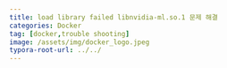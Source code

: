 ```yaml
---
title: load library failed libnvidia-ml.so.1 문제 해결
categories: Docker
tag: [docker,trouble shooting]
image: /assets/img/docker_logo.jpeg
typora-root-url: ../../
---
```

